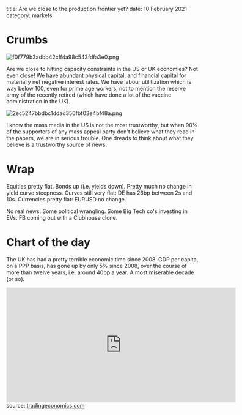 title: Are we close to the production frontier yet?
date: 10 February 2021
category: markets

# Crumbs

![f0f779b3adbb42cff4a98c543fdfa3e0.png]({attach}f0f779b3adbb42cff4a98c543fdfa3e0.png)

Are we close to hitting capacity constraints in the US or UK economies? Not even close!
We have abundant physical capital, and financial capital for materially net negative interest rates.
We have labour utilitization which is way below 100, even for prime age workers, 
not to mention the reserve army of the recently retired (which have done a lot of the vaccine administration in the UK).

![2ec5247bbdbc1ddad356fbf03e4bf48a.png]({attach}2ec5247bbdbc1ddad356fbf03e4bf48a.png)

I know the mass media in the US is not the most trustworthy, but when 90% of the supporters of any mass appeal party don't believe what they read in the papers, we are in serious trouble. 
One dreads to think about what they believe is a trustworthy source of news.

# Wrap

Equities pretty flat.
Bonds up (i.e. yields down).
Pretty much no change in yield curve steepness. Curves still very flat: DE has 26bp between 2s and 10s.
Currencies pretty flat: EURUSD no change.

No real news. Some political wrangling. Some Big Tech co's investing in EVs. FB coming out with a Clubhouse clone. 

# Chart of the day

The UK has had a pretty terrible economic time since 2008. GDP per capita, on a PPP basis, has gone up by only 5% since 2008, over the course of more than twelve years, i.e. around 40bp a year. A most miserable decade (or so).

<iframe src='https://d3fy651gv2fhd3.cloudfront.net/embed/?s=gbrnygdppcapppcd&v=202102102100V20200908&d1=19210307&h=300&w=600' height='300' width='600'  frameborder='0' scrolling='no'></iframe><br />source: <a href='https://tradingeconomics.com/united-kingdom/gdp-per-capita-ppp'>tradingeconomics.com</a>